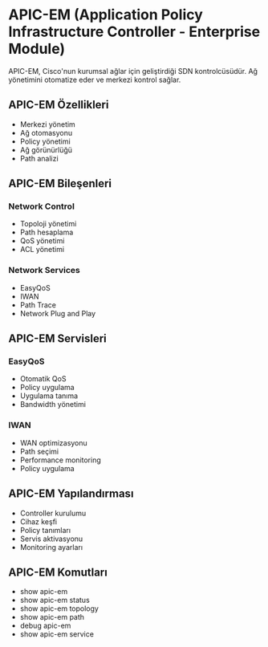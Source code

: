 # APIC-EM (Application Policy Infrastructure Controller - Enterprise Module)

APIC-EM, Cisco'nun kurumsal ağlar için geliştirdiği SDN kontrolcüsüdür. Ağ yönetimini otomatize eder ve merkezi kontrol sağlar.

## APIC-EM Özellikleri
- Merkezi yönetim
- Ağ otomasyonu
- Policy yönetimi
- Ağ görünürlüğü
- Path analizi

## APIC-EM Bileşenleri
### Network Control
- Topoloji yönetimi
- Path hesaplama
- QoS yönetimi
- ACL yönetimi

### Network Services
- EasyQoS
- IWAN
- Path Trace
- Network Plug and Play

## APIC-EM Servisleri
### EasyQoS
- Otomatik QoS
- Policy uygulama
- Uygulama tanıma
- Bandwidth yönetimi

### IWAN
- WAN optimizasyonu
- Path seçimi
- Performance monitoring
- Policy uygulama

## APIC-EM Yapılandırması
- Controller kurulumu
- Cihaz keşfi
- Policy tanımları
- Servis aktivasyonu
- Monitoring ayarları

## APIC-EM Komutları
- show apic-em
- show apic-em status
- show apic-em topology
- show apic-em path
- debug apic-em
- show apic-em service 